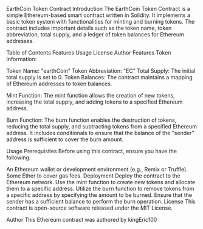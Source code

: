 EarthCoin Token Contract
Introduction
The EarthCoin Token Contract is a simple Ethereum-based smart contract written in Solidity. It implements a basic token system with functionalities for minting and burning tokens. The contract includes important details such as the token name, token abbreviation, total supply, and a ledger of token balances for Ethereum addresses.

Table of Contents
Features
Usage
License
Author
Features
Token Information:

Token Name: "earthCoin"
Token Abbreviation: "EC"
Total Supply: The initial total supply is set to 0.
Token Balances: The contract maintains a mapping of Ethereum addresses to token balances.

Mint Function: The mint function allows the creation of new tokens, increasing the total supply, and adding tokens to a specified Ethereum address.

Burn Function: The burn function enables the destruction of tokens, reducing the total supply, and subtracting tokens from a specified Ethereum address. It includes conditionals to ensure that the balance of the "sender" address is sufficient to cover the burn amount.

Usage
Prerequisites
Before using this contract, ensure you have the following:

An Ethereum wallet or development environment (e.g., Remix or Truffle).
Some Ether to cover gas fees.
Deployment
Deploy the contract to the Ethereum network.
Use the mint function to create new tokens and allocate them to a specific address.
Utilize the burn function to remove tokens from a specific address by specifying the amount to be burned. Ensure that the sender has a sufficient balance to perform the burn operation.
License
This contract is open-source software released under the MIT License. 

Author
This Ethereum contract was authored by kingEric100
